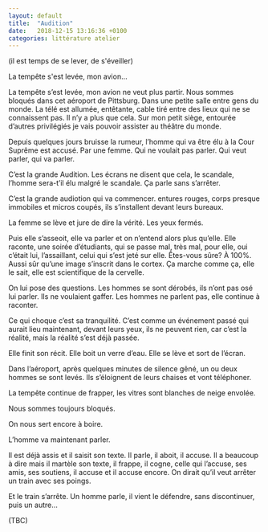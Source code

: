 ```yaml
---
layout: default
title:  "Audition"
date:   2018-12-15 13:16:36 +0100
categories: littérature atelier
---
```

(il est temps de se lever, de s'éveiller)



La tempête s'est levée, mon avion...

La tempête s’est levée, mon avion ne veut plus partir. Nous sommes bloqués dans cet aéroport de Pittsburg. Dans une petite salle entre gens du monde. La télé est allumée, entêtante, cable tiré entre des lieux qui ne se connaissent pas. Il n’y a plus que cela. Sur mon petit siège, entourée d’autres privilégiés je vais pouvoir assister au théâtre du monde.

Depuis quelques jours bruisse la rumeur, l’homme qui va être élu à la Cour Suprême est accusé. Par une femme. Qui ne voulait pas parler. Qui veut parler, qui va parler.

C’est la grande Audition. Les écrans ne disent que cela, le scandale, l’homme sera-t’il élu malgré le scandale. Ça parle sans s’arrêter.

C’est la grande audiotion qui va commencer. entures rouges, corps presque immobiles et micros coupés, ils s’installent devant leurs bureaux.

La femme se lève et jure de dire la vérité. Les yeux fermés.

Puis elle s’asseoit, elle va parler et on n’entend alors plus qu’elle. Elle raconte, une soirée d’étudiants, qui se passe mal, très mal, pour elle, oui c’était lui, l’assaillant, celui qui s’est jeté sur elle. Êtes-vous sûre? À 100%. Aussi sûr qu’une image s’inscrit dans le cortex. Ça marche comme ça, elle le sait, elle est scientifique de la cervelle.

On lui pose des questions. Les hommes se sont dérobés, ils n’ont pas osé lui parler. Ils ne voulaient gaffer. Les hommes ne parlent pas, elle continue à raconter.

Ce qui choque c’est sa tranquilité. C’est comme un événement passé qui aurait lieu maintenant, devant leurs yeux, ils ne peuvent rien, car c’est la réalité, mais la réalité s’est déjà passée.

Elle finit son récit. Elle boit un verre d’eau. Elle se lève et sort de l’écran.

Dans l’aéroport, après quelques minutes de silence gêné, un ou deux hommes se sont levés. Ils s’éloignent de leurs chaises et vont téléphoner.

La tempête continue de frapper, les vitres sont blanches de neige envolée.

Nous sommes toujours bloqués.

On nous sert encore à boire.

L’homme va maintenant parler.

Il est déjà assis et il saisit son texte. Il parle, il aboit, il accuse. Il a beaucoup à dire mais il martèle son texte, il frappe, il cogne, celle qui l’accuse, ses amis, ses soutiens, il accuse et il accuse encore. On dirait qu’il veut arrêter un train avec ses poings.

Et le train s’arrête. Un homme parle, il vient le défendre, sans discontinuer, puis un autre…

(TBC)
